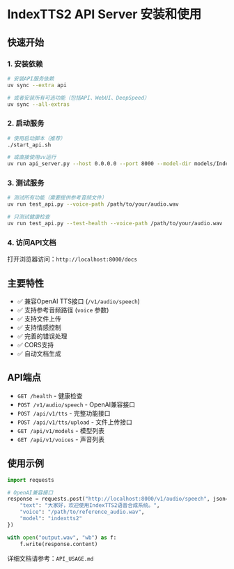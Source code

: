 # IndexTTS2 API Server 安装和使用

## 快速开始

### 1. 安装依赖

```bash
# 安装API服务依赖
uv sync --extra api

# 或者安装所有可选功能（包括API、WebUI、DeepSpeed）
uv sync --all-extras
```

### 2. 启动服务

```bash
# 使用启动脚本（推荐）
./start_api.sh

# 或直接使用uv运行
uv run api_server.py --host 0.0.0.0 --port 8000 --model-dir models/IndexTTS-2
```

### 3. 测试服务

```bash
# 测试所有功能（需要提供参考音频文件）
uv run test_api.py --voice-path /path/to/your/audio.wav

# 只测试健康检查
uv run test_api.py --test-health --voice-path /path/to/your/audio.wav
```

### 4. 访问API文档

打开浏览器访问：`http://localhost:8000/docs`

## 主要特性

- ✅ 兼容OpenAI TTS接口 (`/v1/audio/speech`)
- ✅ 支持参考音频路径 (`voice` 参数)
- ✅ 支持文件上传
- ✅ 支持情感控制
- ✅ 完善的错误处理
- ✅ CORS支持
- ✅ 自动文档生成

## API端点

- `GET /health` - 健康检查
- `POST /v1/audio/speech` - OpenAI兼容接口
- `POST /api/v1/tts` - 完整功能接口
- `POST /api/v1/tts/upload` - 文件上传接口
- `GET /api/v1/models` - 模型列表
- `GET /api/v1/voices` - 声音列表

## 使用示例

```python
import requests

# OpenAI兼容接口
response = requests.post("http://localhost:8000/v1/audio/speech", json={
    "text": "大家好，欢迎使用IndexTTS2语音合成系统。",
    "voice": "/path/to/reference_audio.wav",
    "model": "indextts2"
})

with open("output.wav", "wb") as f:
    f.write(response.content)
```

详细文档请参考：`API_USAGE.md`
